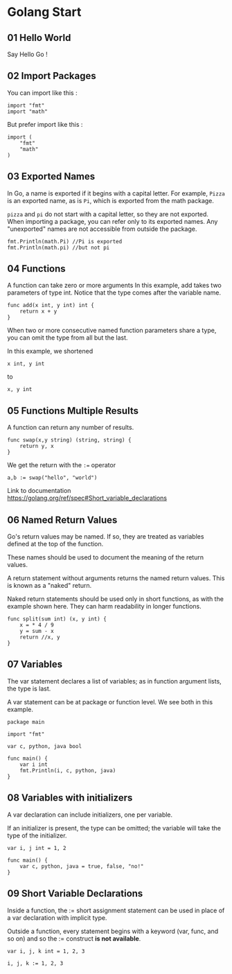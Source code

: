 # Golang Start

## 01 Hello World

Say Hello Go !

## 02 Import Packages

You can import like this :

	import "fmt"
	import "math"

But prefer import like this :

	import (
		"fmt"
		"math"
	)

## 03 Exported Names

In Go, a name is exported if it begins with a capital letter. For example, `Pizza` is an exported name, as is `Pi`, which is exported from the math package.

`pizza` and `pi` do not start with a capital letter, so they are not exported.
When importing a package, you can refer only to its exported names. Any "unexported" names are not accessible from outside the package.

	fmt.Println(math.Pi) //Pi is exported
	fmt.Println(math.pi) //but not pi


## 04 Functions

A function can take zero or more arguments
In this example, add takes two parameters of type int.
Notice that the type comes after the variable name.

	func add(x int, y int) int {
		return x + y
	}

When two or more consecutive named function parameters share a type, you can omit the type from all but the last.

In this example, we shortened

	x int, y int
to

	x, y int

## 05 Functions Multiple Results

A function can return any number of results.

	func swap(x,y string) (string, string) {
		return y, x
	}

We get the return with the `:=` operator

	a,b := swap("hello", "world")

Link to documentation https://golang.org/ref/spec#Short_variable_declarations

## 06 Named Return Values

Go's return values may be named. If so, they are treated as variables defined at the top of the function.

These names should be used to document the meaning of the return values.

A return statement without arguments returns the named return values. This is known as a "naked" return.

Naked return statements should be used only in short functions, as with the example shown here. They can harm readability in longer functions.

	func split(sum int) (x, y int) {
		x = * 4 / 9
		y = sum - x
		return //x, y
	}

## 07 Variables

The var statement declares a list of variables; as in function argument lists, the type is last.

A var statement can be at package or function level. We see both in this example.

	package main

	import "fmt"

	var c, python, java bool

	func main() {
		var i int
		fmt.Println(i, c, python, java)
	}

## 08 Variables with initializers

A var declaration can include initializers, one per variable.

If an initializer is present, the type can be omitted; the variable will take the type of the initializer.

	var i, j int = 1, 2

	func main() {
		var c, python, java = true, false, "no!"
	}

## 09 Short Variable Declarations

Inside a function, the := short assignment statement can be used in place of a var declaration with implicit type.

Outside a function, every statement begins with a keyword (var, func, and so on) and so the := construct **is not available**.

	var i, j, k int = 1, 2, 3

	i, j, k := 1, 2, 3
